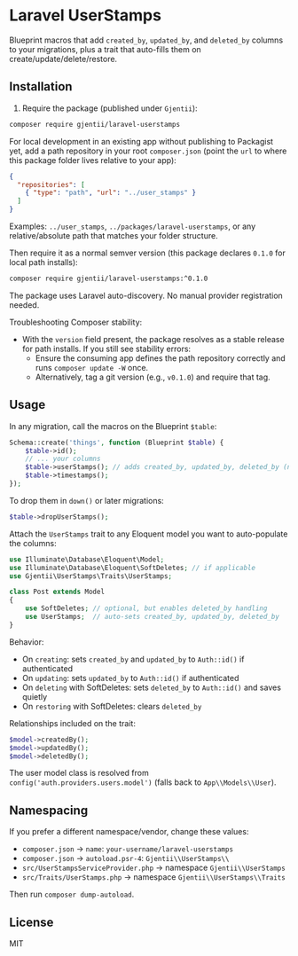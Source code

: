 # Laravel UserStamps

Blueprint macros that add `created_by`, `updated_by`, and `deleted_by` columns to your migrations, plus a trait that auto-fills them on create/update/delete/restore.

## Installation

1) Require the package (published under `Gjentii`):

```bash
composer require gjentii/laravel-userstamps
```

For local development in an existing app without publishing to Packagist yet, add a path repository in your root `composer.json` (point the `url` to where this package folder lives relative to your app):

```json
{
  "repositories": [
    { "type": "path", "url": "../user_stamps" }
  ]
}
```

Examples: `../user_stamps`, `../packages/laravel-userstamps`, or any relative/absolute path that matches your folder structure.

Then require it as a normal semver version (this package declares `0.1.0` for local path installs):

```bash
composer require gjentii/laravel-userstamps:^0.1.0
```

The package uses Laravel auto-discovery. No manual provider registration needed.

Troubleshooting Composer stability:
- With the `version` field present, the package resolves as a stable release for path installs. If you still see stability errors:
  - Ensure the consuming app defines the path repository correctly and runs `composer update -W` once.
  - Alternatively, tag a git version (e.g., `v0.1.0`) and require that tag.

## Usage

In any migration, call the macros on the Blueprint `$table`:

```php
Schema::create('things', function (Blueprint $table) {
    $table->id();
    // ... your columns
    $table->userStamps(); // adds created_by, updated_by, deleted_by (nullable, unsignedBigInteger)
    $table->timestamps();
});
```

To drop them in `down()` or later migrations:

```php
$table->dropUserStamps();
```

Attach the `UserStamps` trait to any Eloquent model you want to auto-populate the columns:

```php
use Illuminate\Database\Eloquent\Model;
use Illuminate\Database\Eloquent\SoftDeletes; // if applicable
use Gjentii\UserStamps\Traits\UserStamps;

class Post extends Model
{
    use SoftDeletes; // optional, but enables deleted_by handling
    use UserStamps;  // auto-sets created_by, updated_by, deleted_by
}
```

Behavior:
- On `creating`: sets `created_by` and `updated_by` to `Auth::id()` if authenticated
- On `updating`: sets `updated_by` to `Auth::id()` if authenticated
- On `deleting` with SoftDeletes: sets `deleted_by` to `Auth::id()` and saves quietly
- On `restoring` with SoftDeletes: clears `deleted_by`

Relationships included on the trait:

```php
$model->createdBy();
$model->updatedBy();
$model->deletedBy();
```

The user model class is resolved from `config('auth.providers.users.model')` (falls back to `App\\Models\\User`).

## Namespacing

If you prefer a different namespace/vendor, change these values:

- `composer.json` -> `name`: `your-username/laravel-userstamps`
- `composer.json` -> `autoload.psr-4`: `Gjentii\\UserStamps\\`
- `src/UserStampsServiceProvider.php` -> namespace `Gjentii\\UserStamps`
- `src/Traits/UserStamps.php` -> namespace `Gjentii\\UserStamps\\Traits`

Then run `composer dump-autoload`.

## License

MIT
